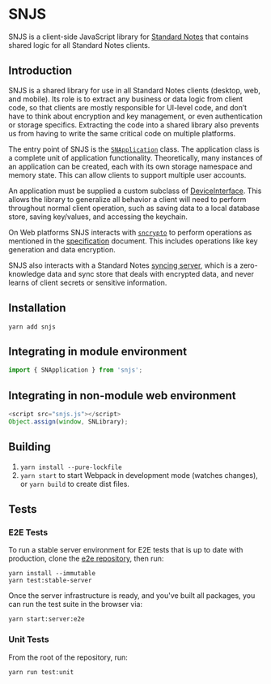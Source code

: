 # SNJS

SNJS is a client-side JavaScript library for [Standard Notes](https://standardnotes.com) that contains shared logic for all Standard Notes clients.

## Introduction

SNJS is a shared library for use in all Standard Notes clients (desktop, web, and mobile). Its role is to extract any business or data logic from client code, so that clients are mostly responsible for UI-level code, and don’t have to think about encryption and key management, or even authentication or storage specifics. Extracting the code into a shared library also prevents us from having to write the same critical code on multiple platforms.

The entry point of SNJS is the [`SNApplication`](packages/snjs/lib/application.ts) class. The application class is a complete unit of application functionality. Theoretically, many instances of an application can be created, each with its own storage namespace and memory state. This can allow clients to support multiple user accounts.

An application must be supplied a custom subclass of [DeviceInterface](packages/snjs/lib/device_interface.ts). This allows the library to generalize all behavior a client will need to perform throughout normal client operation, such as saving data to a local database store, saving key/values, and accessing the keychain.

On Web platforms SNJS interacts with [`sncrypto`](https://github.com/standardnotes/snjs/tree/packages/sncrypto-common) to perform operations as mentioned in the [specification](https://github.com/standardnotes/snjs/blob/main/packages/snjs/specification.md) document. This includes operations like key generation and data encryption.

SNJS also interacts with a Standard Notes [syncing server](https://github.com/standardnotes/syncing-server-js), which is a zero-knowledge data and sync store that deals with encrypted data, and never learns of client secrets or sensitive information.

## Installation

`yarn add snjs`

## Integrating in module environment

```javascript
import { SNApplication } from 'snjs';
```

## Integrating in non-module web environment

```javascript
<script src="snjs.js"></script>
Object.assign(window, SNLibrary);
```

## Building

1. `yarn install --pure-lockfile`
2. `yarn start` to start Webpack in development mode (watches changes), or `yarn build` to create dist files.

## Tests

### E2E Tests

To run a stable server environment for E2E tests that is up to date with production, clone the [e2e repository](https://github.com/standardnotes/e2e), then run:

```
yarn install --immutable
yarn test:stable-server
```

Once the server infrastructure is ready, and you've built all packages, you can run the test suite in the browser via:

```
yarn start:server:e2e
```

### Unit Tests

From the root of the repository, run:

```
yarn run test:unit
```
